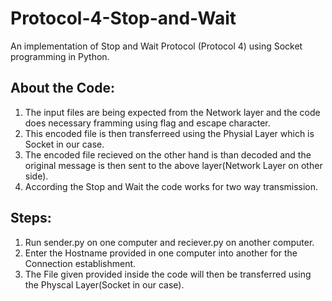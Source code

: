 # Protocol-4-Stop-and-Wait
An implementation of Stop and Wait Protocol (Protocol 4) using Socket programming in Python.

## About the Code:
1) The input files are being expected from the Network layer and the code does necessary framming using flag and escape character.
2) This encoded file is then transferreed using the Physial Layer which is Socket in our case.
3) The encoded file recieved on the other hand is than decoded and the original message is then sent to the above layer(Network Layer on other side).
4) According the Stop and Wait the code works for two way transmission.

## Steps:
1) Run sender.py on one computer and reciever.py on another computer.
2) Enter the Hostname provided in one computer into another for the Connection establishment.
3) The File given provided inside the code will then be transferred using the Physcal Layer(Socket in our case).
